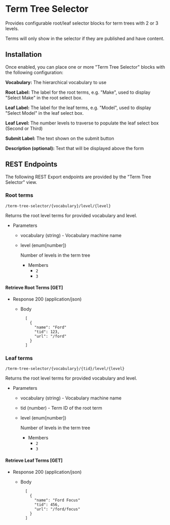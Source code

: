 # Term Tree Selector

Provides configurable root/leaf selector blocks for term trees with 2 or 3 levels.

Terms will only show in the selector if they are published and have content.

## Installation

Once enabled, you can place one or more "Term Tree Selector" blocks
with the following configuration:

**Vocabulary:** The hierarchical vocabulary to use

**Root Label:** The label for the root terms, e.g. "Make", used to
display "Select Make" in the root select box.

**Leaf Label:** The label for the leaf terms, e.g. "Model", used to
display "Select Model" in the leaf select box.

**Leaf Level:** The number levels to traverse to populate the leaf
select box (Second or Third)

**Submit Label:** The text shown on the submit button

**Description (optional):** Text that will be displayed above the form

## REST Endpoints
The following REST Export endpoints are provided by the
"Term Tree Selector" view.

### Root terms
```
/term-tree-selector/{vocabulary}/level/{level}
```
Returns the root level terms for provided vocabulary and level.

+ Parameters
    + vocabulary (string) - Vocabulary machine name
    + level (enum[number])

         Number of levels in the term tree

        + Members
            + `2`
            + `3`

#### Retrieve Root Terms [GET]

+ Response 200 (application/json)

    + Body

            [
              {
                "name": "Ford"
                "tid": 123,
                "url": "/ford"
              }
            ]

### Leaf terms
```
/term-tree-selector/{vocabulary}/{tid}/level/{level}
```
Returns the root level terms for provided vocabulary and level.

+ Parameters
    + vocabulary (string) - Vocabulary machine name
    + tid (number) - Term ID of the root term
    + level (enum[number])

         Number of levels in the term tree

        + Members
            + `2`
            + `3`

#### Retrieve Leaf Terms [GET]

+ Response 200 (application/json)

    + Body

            [
              {
                "name": "Ford Focus"
                "tid": 456,
                "url": "/ford/focus"
              }
            ]
